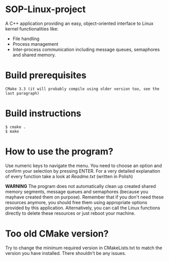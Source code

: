 # SOP-Linux-project
A C++ application providing an easy, object-oriented interface to Linux kernel functionalities like:
* File handling
* Process management
* Inter-process communication including message queues, semaphores and shared memory.

# Build prerequisites
    CMake 3.3 (it will probably compile using older version too, see the last paragraph)

# Build instructions
```
$ cmake .
$ make
```

# How to use the program?
Use numeric keys to navigate the menu. You need to choose an option and confirm your selection by pressing ENTER.
For a very detailed explanation of every function take a look at *Readme.txt* (written in Polish)

**WARNING** The program does not automatically clean up created shared memory segments, message queues and semaphores
(because you mayhave created them on purpose). Remember that if you don't need these resources anymore, you should free them
using appropriate options provided by this application. Alternatively, you can call the Linux functions directly to delete these
resources or just reboot your machine.

# Too old CMake version?
Try to change the minimum required version in CMakeLists.txt to match the version you have installed. There shouldn't be any issues.
